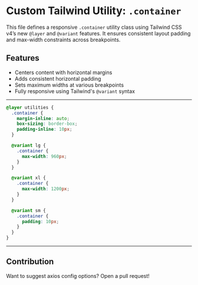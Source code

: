 # Custom Tailwind Utility: `.container`

This file defines a responsive `.container` utility class using Tailwind CSS v4’s new `@layer` and `@variant` features. It ensures consistent layout padding and max-width constraints across breakpoints.

## Features

- Centers content with horizontal margins
- Adds consistent horizontal padding
- Sets maximum widths at various breakpoints
- Fully responsive using Tailwind's `@variant` syntax

---

```css
@layer utilities {
  .container {
    margin-inline: auto;
    box-sizing: border-box;
    padding-inline: 10px;
  }

  @variant lg {
    .container {
      max-width: 960px;
    }
  }

  @variant xl {
    .container {
      max-width: 1200px;
    }
  }

  @variant sm {
    .container {
      padding: 10px;
    }
  }
}
```

---

## Contribution
Want to suggest axios config options? Open a pull request!
